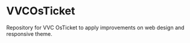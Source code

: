# VVCOsTicket
Repository for VVC OsTicket to apply improvements on web design and responsive theme. 
